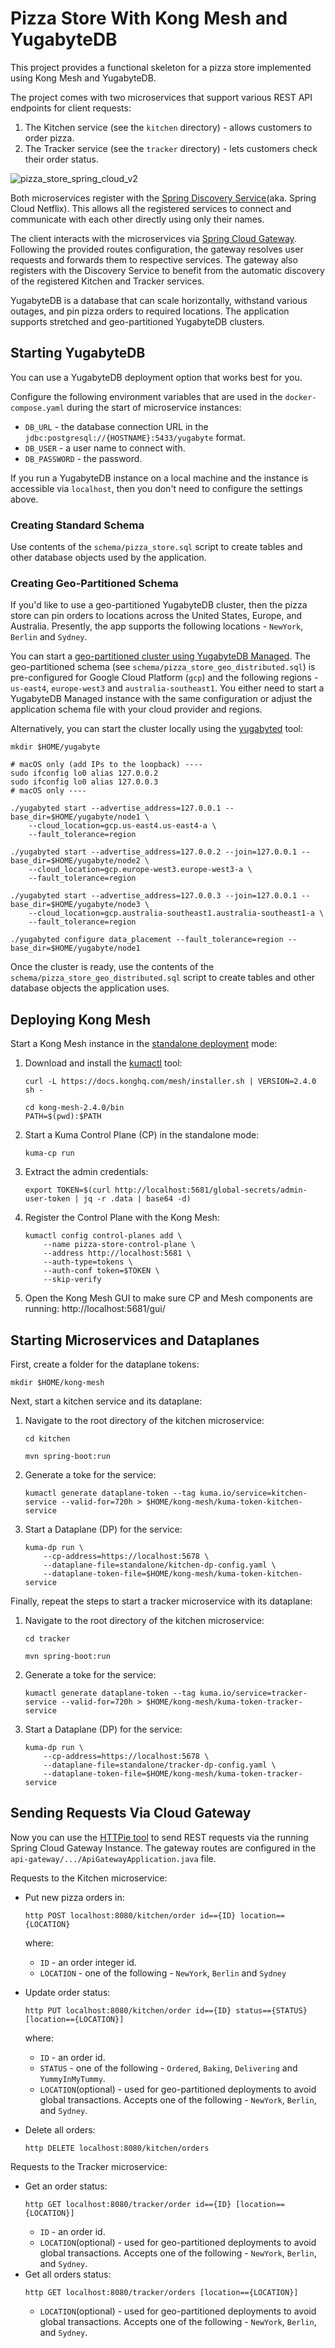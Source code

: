# Pizza Store With Kong Mesh and YugabyteDB

This project provides a functional skeleton for a pizza store implemented using Kong Mesh and YugabyteDB.

The project comes with two microservices that support various REST API endpoints for client requests:
1. The Kitchen service (see the `kitchen` directory) - allows customers to order pizza.
2. The Tracker service (see the `tracker` directory) - lets customers check their order status.

![pizza_store_spring_cloud_v2](https://github.com/YugabyteDB-Samples/pizza-store-spring-cloud/assets/1537233/c725688d-6b58-49ca-861d-8048cdbdd0b2)

Both microservices register with the [Spring Discovery Service](https://spring.io/projects/spring-cloud-netflix)(aka. Spring Cloud Netflix). This allows all the registered services to connect and communicate with each other directly using only their names.

The client interacts with the microservices via [Spring Cloud Gateway](https://spring.io/projects/spring-cloud-gateway). Following the provided routes configuration, the gateway resolves user requests and forwards them to respective services. The gateway also registers with the Discovery Service to benefit from the automatic discovery of the registered Kitchen and Tracker services.

YugabyteDB is a database that can scale horizontally, withstand various outages, and pin pizza orders to required locations. The application supports stretched and geo-partitioned YugabyteDB clusters.

## Starting YugabyteDB

You can use a YugabyteDB deployment option that works best for you. 

Configure the following environment variables that are used in the `docker-compose.yaml` during the start of microservice instances:
* `DB_URL` - the database connection URL in the `jdbc:postgresql://{HOSTNAME}:5433/yugabyte` format.
* `DB_USER` - a user name to connect with.
* `DB_PASSWORD` - the password.

If you run a YugabyteDB instance on a local machine and the instance is accessible via `localhost`, then you don't need to configure the settings above.

### Creating Standard Schema

Use contents of the `schema/pizza_store.sql` script to create tables and other database objects used by the application.

### Creating Geo-Partitioned Schema

If you'd like to use a geo-partitioned YugabyteDB cluster, then the pizza store can pin orders to locations across the United States, Europe, and Australia. Presently, the app supports the following locations - `NewYork`, `Berlin` and `Sydney`.

You can start a [geo-partitioned cluster using YugabyteDB Managed](https://docs.yugabyte.com/preview/yugabyte-cloud/cloud-basics/create-clusters/create-clusters-geopartition/). The geo-partitioned schema (see `schema/pizza_store_geo_distributed.sql`) is pre-configured for Google Cloud Platform (`gcp`) and the following regions - `us-east4`, `europe-west3` and `australia-southeast1`. You either need to start a YugabyteDB Managed instance with the same configuration or adjust the application schema file with your cloud provider and regions.

Alternatively, you can start the cluster locally using the [yugabyted](https://docs.yugabyte.com/preview/reference/configuration/yugabyted/) tool:
```shell
mkdir $HOME/yugabyte

# macOS only (add IPs to the loopback) ----
sudo ifconfig lo0 alias 127.0.0.2
sudo ifconfig lo0 alias 127.0.0.3
# macOS only ----

./yugabyted start --advertise_address=127.0.0.1 --base_dir=$HOME/yugabyte/node1 \
    --cloud_location=gcp.us-east4.us-east4-a \
    --fault_tolerance=region

./yugabyted start --advertise_address=127.0.0.2 --join=127.0.0.1 --base_dir=$HOME/yugabyte/node2 \
    --cloud_location=gcp.europe-west3.europe-west3-a \
    --fault_tolerance=region
    
./yugabyted start --advertise_address=127.0.0.3 --join=127.0.0.1 --base_dir=$HOME/yugabyte/node3 \
    --cloud_location=gcp.australia-southeast1.australia-southeast1-a \
    --fault_tolerance=region

./yugabyted configure data_placement --fault_tolerance=region --base_dir=$HOME/yugabyte/node1
```

Once the cluster is ready, use the contents of the `schema/pizza_store_geo_distributed.sql` script to create tables and other database objects the application uses.

## Deploying Kong Mesh

Start a Kong Mesh instance in the [standalone deployment](https://docs.konghq.com/mesh/2.4.x/production/deployment/stand-alone/) mode:

1. Download and install the [kumactl](https://docs.konghq.com/mesh/2.4.x/production/install-kumactl/) tool:
    ```shell
    curl -L https://docs.konghq.com/mesh/installer.sh | VERSION=2.4.0 sh -

    cd kong-mesh-2.4.0/bin
    PATH=$(pwd):$PATH
    ```
2. Start a Kuma Control Plane (CP) in the standalone mode:
    ```shell
    kuma-cp run
    ```
3. Extract the admin credentials:
    ```shell
    export TOKEN=$(curl http://localhost:5681/global-secrets/admin-user-token | jq -r .data | base64 -d)
    ```
4. Register the Control Plane with the Kong Mesh:
    ```shell
    kumactl config control-planes add \
        --name pizza-store-control-plane \
        --address http://localhost:5681 \
        --auth-type=tokens \
        --auth-conf token=$TOKEN \
        --skip-verify
    ```
5. Open the Kong Mesh GUI to make sure CP and Mesh components are running:
    http://localhost:5681/gui/


## Starting Microservices and Dataplanes

First, create a folder for the dataplane tokens:
```shell
mkdir $HOME/kong-mesh
```

Next, start a kitchen service and its dataplane:

1. Navigate to the root directory of the kitchen microservice:
    ```shell
    cd kitchen

    mvn spring-boot:run
    ```

2. Generate a toke for the service:
    ```shell
    kumactl generate dataplane-token --tag kuma.io/service=kitchen-service --valid-for=720h > $HOME/kong-mesh/kuma-token-kitchen-service
    ```

3. Start a Dataplane (DP) for the service:
    ```shell
    kuma-dp run \
        --cp-address=https://localhost:5678 \
        --dataplane-file=standalone/kitchen-dp-config.yaml \
        --dataplane-token-file=$HOME/kong-mesh/kuma-token-kitchen-service
    ```

Finally, repeat the steps to start a tracker microservice with its dataplane:
1. Navigate to the root directory of the kitchen microservice:
    ```shell
    cd tracker

    mvn spring-boot:run
    ```

2. Generate a toke for the service:
    ```shell
    kumactl generate dataplane-token --tag kuma.io/service=tracker-service --valid-for=720h > $HOME/kong-mesh/kuma-token-tracker-service
    ```

3. Start a Dataplane (DP) for the service:
    ```shell
    kuma-dp run \
        --cp-address=https://localhost:5678 \
        --dataplane-file=standalone/tracker-dp-config.yaml \
        --dataplane-token-file=$HOME/kong-mesh/kuma-token-tracker-service
    ```


## Sending Requests Via Cloud Gateway

Now you can use the [HTTPie tool](https://httpie.io) to send REST requests via the running Spring Cloud Gateway Instance. The gateway routes are configured in the `api-gateway/.../ApiGatewayApplication.java` file. 

Requests to the Kitchen microservice:
* Put new pizza orders in:
    ```shell
    http POST localhost:8080/kitchen/order id=={ID} location=={LOCATION}
    ```
    where:
    * `ID` - an order integer id.
    * `LOCATION` - one of the following - `NewYork`, `Berlin` and `Sydney`

* Update order status:
    ```shell
    http PUT localhost:8080/kitchen/order id=={ID} status=={STATUS} [location=={LOCATION}]
    ```
    where:
    * `ID` - an order id.
    * `STATUS` - one of the following - `Ordered`, `Baking`, `Delivering` and `YummyInMyTummy`.
    * `LOCATION`(optional) - used for geo-partitioned deployments to avoid global transactions. Accepts one of the following - `NewYork`, `Berlin`, and `Sydney`.
    
* Delete all orders:
    ```shell
    http DELETE localhost:8080/kitchen/orders
    ```

Requests to the Tracker microservice:
* Get an order status:
    ```shell
    http GET localhost:8080/tracker/order id=={ID} [location=={LOCATION}]
    ```
    * `ID` - an order id.
    * `LOCATION`(optional) - used for geo-partitioned deployments to avoid global transactions. Accepts one of the following - `NewYork`, `Berlin`, and `Sydney`.
* Get all orders status:
    ```shell
    http GET localhost:8080/tracker/orders [location=={LOCATION}]
    ```
    * `LOCATION`(optional) - used for geo-partitioned deployments to avoid global transactions. Accepts one of the following - `NewYork`, `Berlin`, and `Sydney`.
